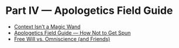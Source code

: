 # Part IV — Apologetics Field Guide

- [Context Isn’t a Magic Wand](manuscript/part4_apologetics/common_defenses.md)
- [Apologetics Field Guide — How Not to Get Spun](manuscript/part4_apologetics/field_guide.md)
- [Free Will vs. Omniscience (and Friends)](manuscript/part4_apologetics/script_twists.md)